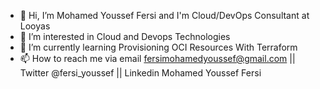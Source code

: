 - 👋 Hi, I’m Mohamed Youssef Fersi and I'm Cloud/DevOps Consultant at Looyas
- 👀 I’m interested in Cloud and Devops Technologies 
- 🌱 I’m currently learning Provisioning OCI Resources With Terraform 
- 📫 How to reach me via email fersimohamedyoussef@gmail.com || Twitter @fersi_youssef || Linkedin Mohamed Youssef Fersi

<!---
Fersi60/Fersi60 is a ✨ special ✨ repository because its `README.md` (this file) appears on your GitHub profile.
You can click the Preview link to take a look at your changes.
--->

